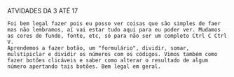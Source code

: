ATVIDADES DA 3 ATÉ 17

    Foi bem legal fazer pois eu posso ver coisas que são simples de faer mas não lembramos, aí vai estar tudo aqui para eu poder ver. Mudamos as cores do fundo, fonte, etc, só para não ser um completo Ctrl C Ctrl V.
    Aprendemos a fazer botão, um "formulário", dividir, somar, mulstipiclar e dividir os números com os códigos. Vimos também como fazer botões clicáveis e saber como alterar o resultado de algum número apertando tais botões. Bem legal em geral.